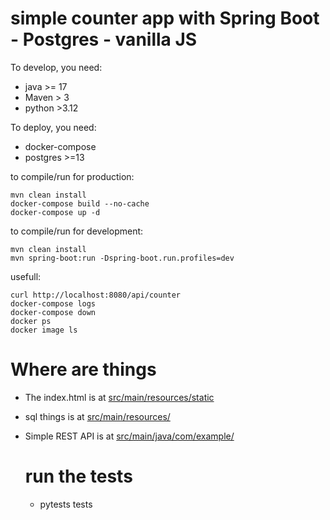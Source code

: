 # simple counter app with Spring Boot - Postgres - vanilla JS

To develop, you need:
- java >= 17 
- Maven > 3
- python >3.12

To deploy, you need:
- docker-compose
- postgres >=13


to compile/run for production:
```
mvn clean install  
docker-compose build --no-cache 
docker-compose up -d
```

to compile/run for development:
```
mvn clean install  
mvn spring-boot:run -Dspring-boot.run.profiles=dev
```

usefull:
```
curl http://localhost:8080/api/counter
docker-compose logs
docker-compose down
docker ps 
docker image ls 
```
# Where are things

- The index.html is at [src/main/resources/static](/src/main/resources/static/index.html)
- sql things is at [src/main/resources/](/src/main/resources/)
- Simple REST API is at [src/main/java/com/example/](src/main/java/com/example/counter/CounterController.java)

  # run the tests
  - pytests tests

